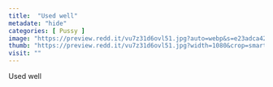 ```yaml
---
title:  "Used well"
metadate: "hide"
categories: [ Pussy ]
image: "https://preview.redd.it/vu7z31d6ovl51.jpg?auto=webp&s=e23adca42438d346134382ec7636a5842b7f6752"
thumb: "https://preview.redd.it/vu7z31d6ovl51.jpg?width=1080&crop=smart&auto=webp&s=45ba315696b4284dcd4a2aee2dc31b0e304d7d61"
visit: ""
---
```

Used well
